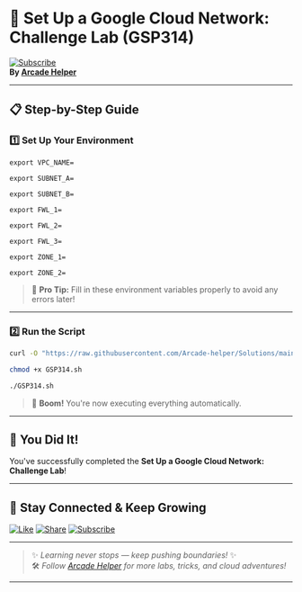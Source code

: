 
# 🚀 Set Up a Google Cloud Network: Challenge Lab (GSP314)  
[![Subscribe](https://img.shields.io/badge/Subscribe-YouTube-red?style=for-the-badge&logo=youtube)](https://www.youtube.com/@ArcadeHelper1418)  
**By [Arcade Helper](https://www.youtube.com/@ArcadeHelper1418)**

---

## 📋 Step-by-Step Guide

### 1️⃣ Set Up Your Environment
```
export VPC_NAME=
```
```
export SUBNET_A=
```
```
export SUBNET_B=
```
```
export FWL_1=
```
```
export FWL_2=
```
```
export FWL_3=
```
```
export ZONE_1=
```
```
export ZONE_2=
```
> 🧠 **Pro Tip:** Fill in these environment variables properly to avoid any errors later!

---

### 2️⃣ Run the Script
```bash
curl -O "https://raw.githubusercontent.com/Arcade-helper/Solutions/main/Set%20Up%20a%20Google%20Cloud%20Network%3A%20Challenge%20Lab/GSP314.sh"

chmod +x GSP314.sh

./GSP314.sh
```
> 🚀 **Boom!** You're now executing everything automatically.

---

## 🎉 You Did It!  
You've successfully completed the **Set Up a Google Cloud Network: Challenge Lab**!

---

## 🌟 Stay Connected & Keep Growing

[![Like](https://img.shields.io/badge/Like-❤️-pink?style=for-the-badge)](https://www.youtube.com/@ArcadeHelper1418) 
[![Share](https://img.shields.io/badge/Share-🔁-blue?style=for-the-badge)](https://www.youtube.com/@ArcadeHelper1418) 
[![Subscribe](https://img.shields.io/badge/Subscribe-🔔-red?style=for-the-badge)](https://www.youtube.com/@ArcadeHelper1418)

---

> ✨ *Learning never stops — keep pushing boundaries!* ✨  
> 🛠️ *Follow [Arcade Helper](https://www.youtube.com/@ArcadeHelper1418) for more labs, tricks, and cloud adventures!*

---
